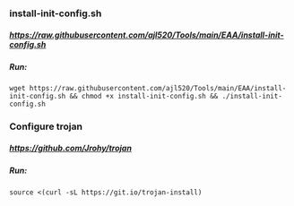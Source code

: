 

### install-init-config.sh

##### https://raw.githubusercontent.com/ajl520/Tools/main/EAA/install-init-config.sh

##### Run:
```
wget https://raw.githubusercontent.com/ajl520/Tools/main/EAA/install-init-config.sh && chmod +x install-init-config.sh && ./install-init-config.sh
```



### Configure trojan

##### https://github.com/Jrohy/trojan

##### Run:
```
source <(curl -sL https://git.io/trojan-install)
```

